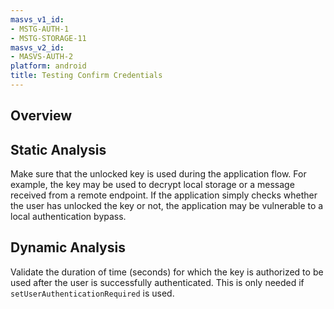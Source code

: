 ```yaml
---
masvs_v1_id:
- MSTG-AUTH-1
- MSTG-STORAGE-11
masvs_v2_id:
- MASVS-AUTH-2
platform: android
title: Testing Confirm Credentials
---
```


## Overview

## Static Analysis

Make sure that the unlocked key is used during the application flow. For example, the key may be used to decrypt local storage or a message received from a remote endpoint. If the application simply checks whether the user has unlocked the key or not, the application may be vulnerable to a local authentication bypass.

## Dynamic Analysis

Validate the duration of time (seconds) for which the key is authorized to be used after the user is successfully authenticated. This is only needed if `setUserAuthenticationRequired` is used.

